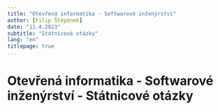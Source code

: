 ```yaml
---
title: "Otevřená informatika - Softwarové inženýrství"
author: [Filip Štěpánek]
date: "11.4.2023"
subtitle: "Státnicové otázky"
lang: "en"
titlepage: true
...
```


# Otevřená informatika - Softwarové inženýrství - Státnicové otázky